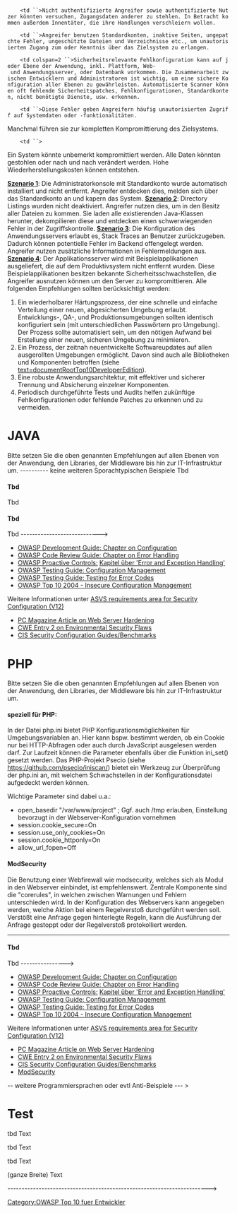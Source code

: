 ` `

`    <td ``>Nicht authentifizierte Angreifer sowie authentifizierte Nutzer könnten versuchen, Zugangsdaten anderer zu stehlen. In Betracht kommen außerdem Innentäter, die ihre Handlungen verschleiern wollen.`

</td>

`    <td ``>Angreifer benutzen Standardkonten, inaktive Seiten, ungepatchte Fehler, ungeschützte Dateien und Verzeichnisse etc., um unautorisierten Zugang zum oder Kenntnis über das Zielsystem zu erlangen.`

</td>

`    <td colspan=2 ``>Sicherheitsrelevante Fehlkonfiguration kann auf jeder Ebene der Anwendung, inkl. Plattform, Web- und Anwendungsserver, oder Datenbank vorkommen. Die Zusammenarbeit zwischen Entwicklern und Administratoren ist wichtig, um eine sichere Konfiguration aller Ebenen zu gewährleisten. Automatisierte Scanner können oft fehlende Sicherheitspatches, Fehlkonfigurationen, Standardkonten, nicht benötigte Dienste, usw. erkennen.`

</td>

`    <td ``>Diese Fehler geben Angreifern häufig unautorisierten Zugriff auf Systemdaten oder -funktionalitäten.`

Manchmal führen sie zur kompletten Kompromittierung des Zielsystems.

</td>

`    <td ``>`

Ein System könnte unbemerkt kompromittiert werden. Alle Daten könnten
gestohlen oder nach und nach verändert werden.
Hohe Wiederherstellungskosten können entstehen.

</td>

**<u>Szenario 1</u>**: Die Administratorkonsole mit Standardkonto wurde
automatisch installiert und nicht entfernt. Angreifer entdecken dies,
melden sich über das Standardkonto an und kapern das System.
**<u>Szenario 2</u>**: Directory Listings wurden nicht deaktiviert.
Angreifer nutzen dies, um in den Besitz aller Dateien zu kommen. Sie
laden alle existierenden Java-Klassen herunter, dekompilieren diese und
entdecken einen schwerwiegenden Fehler in der Zugriffskontrolle.
**<u>Szenario 3</u>**: Die Konfiguration des Anwendungsservers erlaubt
es, Stack Traces an Benutzer zurückzugeben. Dadurch können potentielle
Fehler im Backend offengelegt werden. Angreifer nutzen zusätzliche
Informationen in Fehlermeldungen aus.
**<u>Szenario 4</u>**: Der Applikationsserver wird mit
Beispielapplikationen ausgeliefert, die auf dem Produktivsystem nicht
entfernt wurden. Diese Beispielapplikationen besitzen bekannte
Sicherheitsschwachstellen, die Angreifer ausnutzen können um den Server
zu kompromittieren.
Alle folgenden Empfehlungen sollten berücksichtigt werden:

1.  Ein wiederholbarer Härtungsprozess, der eine schnelle und einfache
    Verteilung einer neuen, abgesicherten Umgebung erlaubt.
    Entwicklungs-, QA-, und Produktionsumgebungen sollten identisch
    konfiguriert sein (mit unterschiedlichen Passwörtern pro Umgebung).
    Der Prozess sollte automatisiert sein, um den nötigen Aufwand bei
    Erstellung einer neuen, sicheren Umgebung zu minimieren.
2.  Ein Prozess, der zeitnah neuentwickelte Softwareupdates auf allen
    ausgerollten Umgebungen ermöglicht. Davon sind auch alle
    Bibliotheken und Komponenten betroffen (siehe
    [text=documentRootTop10DeveloperEdition]({{Top_10:LanguageFile "wikilink")).
3.  Eine robuste Anwendungsarchitektur, mit effektiver und sicherer
    Trennung und Absicherung einzelner Komponenten.
4.  Periodisch durchgeführte Tests und Audits helfen zukünftige
    Fehlkonfigurationen oder fehlende Patches zu erkennen und zu
    vermeiden.

# **JAVA**

Bitte setzen Sie die oben genannten Empfehlungen auf allen Ebenen von
der Anwendung, den Libraries, der Middleware bis hin zur
IT-Infrastruktur um. ---------- keine weiteren Sporachtypischen
Beispiele  Tbd

#### Tbd

Tbd

#### Tbd

Tbd  ----------------------------\>

  - [OWASP Development Guide: Chapter on
    Configuration](Configuration "wikilink")
  - [OWASP Code Review Guide: Chapter on Error
    Handling](Error_Handling "wikilink")
  - [OWASP Proactive Controls:](OWASP_Proactive_Controls "wikilink")
    [Kapitel über 'Error and Exception
    Handling'](OWASP_Proactive_Controls#10:_Error_and_Exception_Handling "wikilink")
  - [OWASP Testing Guide: Configuration
    Management](Testing_for_configuration_management "wikilink")
  - [OWASP Testing Guide: Testing for Error
    Codes](Testing_for_Error_Code_\(OWASP-IG-006\) "wikilink")
  - [OWASP Top 10 2004 - Insecure Configuration
    Management](A10_2004_Insecure_Configuration_Management "wikilink")

Weitere Informationen unter [ASVS requirements area for Security
Configuration (V12)](http://www.owasp.org/index.php/ASVS#tab=Download)

  - [PC Magazine Article on Web Server
    Hardening](http://www.pcmag.com/article2/0,2817,11525,00.asp)
  - [CWE Entry 2 on Environmental Security
    Flaws](http://cwe.mitre.org/data/definitions/2.html)
  - [CIS Security Configuration
    Guides/Benchmarks](https://benchmarks.cisecurity.org/downloads/latest/)

# **PHP**

Bitte setzen Sie die oben genannten Empfehlungen auf allen Ebenen von
der Anwendung, den Libraries, der Middleware bis hin zur
IT-Infrastruktur um.

#### speziell für PHP:

In der Datei php.ini bietet PHP Konfigurationsmöglichkeiten für
Umgebungsvariablen an. Hier kann bspw. bestimmt werden, ob ein Cookie
nur bei HTTP-Abfragen oder auch durch JavaScript ausgelesen werden darf.
Zur Laufzeit können die Parameter ebenfalls über die Funktion ini_set()
gesetzt werden. Das PHP-Projekt Psecio (siehe
<https://github.com/psecio/iniscan/>) bietet ein Werkzeug zur
Überprüfung der php.ini an, mit welchem Schwachstellen in der
Konfigurationsdatei aufgedeckt werden können.

Wichtige Parameter sind dabei u.a.:

  - open_basedir "/var/www/project" ; Ggf. auch /tmp erlauben,
    Einstellung bevorzugt in der Webserver-Konfiguration vornehmen
  - session.cookie_secure=On
  - session.use_only_cookies=On
  - session.cookie_httponly=On
  - allow_url_fopen=Off

#### ModSecurity

Die Benutzung einer Webfirewall wie modsecurity, welches sich als Modul
in den Webserver einbindet, ist empfehlenswert. Zentrale Komponente sind
die "corerules", in welchen zwischen Warnungen und Fehlern unterschieden
wird. In der Konfiguration des Webservers kann angegeben werden, welche
Aktion bei einem Regelverstoß durchgeführt werden soll. Verstößt eine
Anfrage gegen hinterlegte Regeln, kann die Ausführung der Anfrage
gestoppt oder der Regelverstoß protokolliert werden.

-----

#### Tbd

Tbd  ----------------\>

  - [OWASP Development Guide: Chapter on
    Configuration](Configuration "wikilink")
  - [OWASP Code Review Guide: Chapter on Error
    Handling](Error_Handling "wikilink")
  - [OWASP Proactive Controls:](OWASP_Proactive_Controls "wikilink")
    [Kapitel über 'Error and Exception
    Handling'](OWASP_Proactive_Controls#10:_Error_and_Exception_Handling "wikilink")
  - [OWASP Testing Guide: Configuration
    Management](Testing_for_configuration_management "wikilink")
  - [OWASP Testing Guide: Testing for Error
    Codes](Testing_for_Error_Code_\(OWASP-IG-006\) "wikilink")
  - [OWASP Top 10 2004 - Insecure Configuration
    Management](A10_2004_Insecure_Configuration_Management "wikilink")

Weitere Informationen unter [ASVS requirements area for Security
Configuration (V12)](http://www.owasp.org/index.php/ASVS#tab=Download)

  - [PC Magazine Article on Web Server
    Hardening](http://www.pcmag.com/article2/0,2817,11525,00.asp)
  - [CWE Entry 2 on Environmental Security
    Flaws](http://cwe.mitre.org/data/definitions/2.html)
  - [CIS Security Configuration
    Guides/Benchmarks](http://cisecurity.org/en-us/?route=downloads.benchmarks)
  - [ModSecurity](http://www.modsecurity.org/)

\-- weitere Programmiersprachen oder evtl Anti-Beispiele --- \>

# **Test**

tbd Text

tbd Text

tbd Text

(ganze Breite) Text

\-----------------------------------------------------------------------\>
<headertabs />

[Category:OWASP Top 10 fuer
Entwickler](Category:OWASP_Top_10_fuer_Entwickler "wikilink")